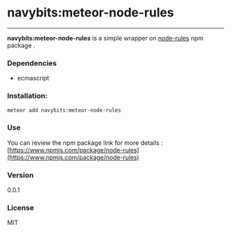 # navybits:meteor-node-rules
___
**navybits:meteor-node-rules** is a simple wrapper on  [node-rules](https://www.npmjs.com/package/node-rules) npm package .  
### Dependencies
  - ecmascript
### Installation:
```sh
meteor add navybits:meteor-node-rules
```
### Use
You can review the npm package link for more details :  
[https://www.npmjs.com/package/node-rules](https://www.npmjs.com/package/node-rules)

### Version
0.0.1

### License

MIT
